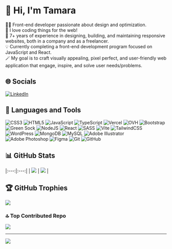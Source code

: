 # 👋 Hi, I'm Tamara
👩‍💻 Front-end developer passionate about design and optimization. <br />
🤖 I love coding things for the web!<br />
🏢 7+ years of experience in designing, building, and maintaining responsive websites, both in a company and as a freelancer.<br />
💡 Currently completing a front-end development program focused on JavaScript and React.<br />
🪄 My goal is to craft visually appealing, pixel perfect, and user-friendly web application that engage, inspire, and solve user needs/problems.


## 🌐 Socials
[![LinkedIn](https://img.shields.io/badge/LinkedIn-%230077B5.svg?logo=linkedin&logoColor=white)](https://linkedin.com/in/tamaravandebroeck) 

## 🧰 Languages and Tools
![CSS3](https://img.shields.io/badge/css3-%231572B6.svg?style=for-the-badge&logo=css3&logoColor=white) 
![HTML5](https://img.shields.io/badge/html5-%23E34F26.svg?style=for-the-badge&logo=html5&logoColor=white) 
![JavaScript](https://img.shields.io/badge/javascript-%23323330.svg?style=for-the-badge&logo=javascript&logoColor=%23F7DF1E) 
![TypeScript](https://img.shields.io/badge/typescript-%23007ACC.svg?style=for-the-badge&logo=typescript&logoColor=white) 
![Vercel](https://img.shields.io/badge/vercel-%23000000.svg?style=for-the-badge&logo=vercel&logoColor=white) 
![OVH](https://img.shields.io/badge/ovh-%23123F6D.svg?style=for-the-badge&logo=ovh&logoColor=#123F6D) 
![Bootstrap](https://img.shields.io/badge/bootstrap-%238511FA.svg?style=for-the-badge&logo=bootstrap&logoColor=white) 
![Green Sock](https://img.shields.io/badge/green%20sock-88CE02?style=for-the-badge&logo=greensock&logoColor=white) 
![NodeJS](https://img.shields.io/badge/node.js-6DA55F?style=for-the-badge&logo=node.js&logoColor=white) 
![React](https://img.shields.io/badge/react-%2320232a.svg?style=for-the-badge&logo=react&logoColor=%2361DAFB) 
![SASS](https://img.shields.io/badge/SASS-hotpink.svg?style=for-the-badge&logo=SASS&logoColor=white) 
![Vite](https://img.shields.io/badge/vite-%23646CFF.svg?style=for-the-badge&logo=vite&logoColor=white) 
![TailwindCSS](https://img.shields.io/badge/tailwindcss-%2338B2AC.svg?style=for-the-badge&logo=tailwind-css&logoColor=white) 
![WordPress](https://img.shields.io/badge/WordPress-%23117AC9.svg?style=for-the-badge&logo=WordPress&logoColor=white) 
![MongoDB](https://img.shields.io/badge/MongoDB-%234ea94b.svg?style=for-the-badge&logo=mongodb&logoColor=white) 
![MySQL](https://img.shields.io/badge/mysql-4479A1.svg?style=for-the-badge&logo=mysql&logoColor=white) 
![Adobe Illustrator](https://img.shields.io/badge/adobe%20illustrator-%23FF9A00.svg?style=for-the-badge&logo=adobe%20illustrator&logoColor=white) 
![Adobe Photoshop](https://img.shields.io/badge/adobe%20photoshop-%2331A8FF.svg?style=for-the-badge&logo=adobe%20photoshop&logoColor=white) 
![Figma](https://img.shields.io/badge/figma-%23F24E1E.svg?style=for-the-badge&logo=figma&logoColor=white) 
![Git](https://img.shields.io/badge/git-%23F05033.svg?style=for-the-badge&logo=git&logoColor=white) 
![GitHub](https://img.shields.io/badge/github-%23121011.svg?style=for-the-badge&logo=github&logoColor=white)

## 📊 GitHub Stats
|:---:|:---:|
| ![](https://github-readme-stats.vercel.app/api?username=TamVdb&theme=radical&hide_border=false&include_all_commits=false&count_private=false) | ![](https://github-readme-stats.vercel.app/api/top-langs/?username=TamVdb&theme=radical&hide_border=false&include_all_commits=false&count_private=false&layout=compact) |

## 🏆 GitHub Trophies
![](https://github-profile-trophy.vercel.app/?username=TamVdb&theme=radical&no-frame=true&no-bg=true&margin-w=4)

### 🔝 Top Contributed Repo
![](https://github-contributor-stats.vercel.app/api?username=TamVdb&limit=5&theme=radical&combine_all_yearly_contributions=true)

---
[![](https://visitcount.itsvg.in/api?id=TamVdb&icon=0&color=11)](https://visitcount.itsvg.in)
